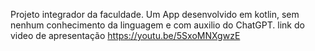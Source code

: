 Projeto integrador da faculdade.
Um App desenvolvido em kotlin, sem nenhum conhecimento da linguagem e com auxilio do ChatGPT.
link do video de apresentação https://youtu.be/5SxoMNXgwzE
